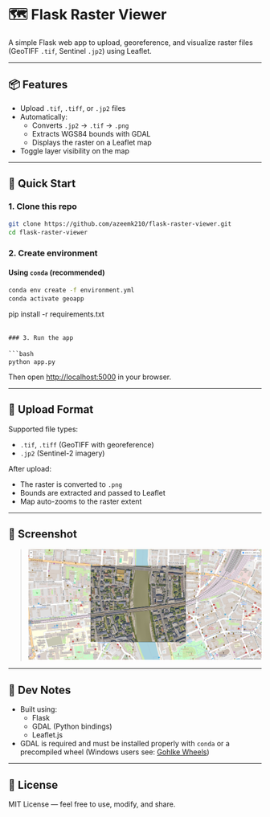 # 🗺️ Flask Raster Viewer

A simple Flask web app to upload, georeference, and visualize raster files (GeoTIFF `.tif`, Sentinel `.jp2`) using Leaflet.

---

## 📦 Features

- Upload `.tif`, `.tiff`, or `.jp2` files
- Automatically:
  - Converts `.jp2` → `.tif` → `.png`
  - Extracts WGS84 bounds with GDAL
  - Displays the raster on a Leaflet map
- Toggle layer visibility on the map

---

## 🚀 Quick Start

### 1. Clone this repo

```bash
git clone https://github.com/azeemk210/flask-raster-viewer.git
cd flask-raster-viewer
```

### 2. Create environment

####  Using `conda` (recommended)

```bash
conda env create -f environment.yml
conda activate geoapp
```
pip install -r requirements.txt
```

### 3. Run the app

```bash
python app.py
```

Then open [http://localhost:5000](http://localhost:5000) in your browser.

---

## 📁 Upload Format

Supported file types:
- `.tif`, `.tiff` (GeoTIFF with georeference)
- `.jp2` (Sentinel-2 imagery)

After upload:
- The raster is converted to `.png`
- Bounds are extracted and passed to Leaflet
- Map auto-zooms to the raster extent

---

## 📸 Screenshot

> ![alt text](image.png)

---

## 🧪 Dev Notes

- Built using:
  - Flask
  - GDAL (Python bindings)
  - Leaflet.js
- GDAL is required and must be installed properly with `conda` or a precompiled wheel (Windows users see: [Gohlke Wheels](https://www.lfd.uci.edu/~gohlke/pythonlibs/#gdal))

---

## 📝 License

MIT License — feel free to use, modify, and share.